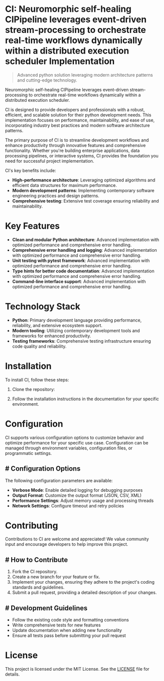 <!-- fallback_CI_20251019180341_67776 -->

# CI: Neuromorphic self-healing CIPipeline leverages event-driven stream-processing to orchestrate real-time workflows dynamically within a distributed execution scheduler Implementation
> Advanced python solution leveraging modern architecture patterns and cutting-edge technology.

Neuromorphic self-healing CIPipeline leverages event-driven stream-processing to orchestrate real-time workflows dynamically within a distributed execution scheduler.

CI is designed to provide developers and professionals with a robust, efficient, and scalable solution for their python development needs. This implementation focuses on performance, maintainability, and ease of use, incorporating industry best practices and modern software architecture patterns.

The primary purpose of CI is to streamline development workflows and enhance productivity through innovative features and comprehensive functionality. Whether you're building enterprise applications, data processing pipelines, or interactive systems, CI provides the foundation you need for successful project implementation.

CI's key benefits include:

* **High-performance architecture**: Leveraging optimized algorithms and efficient data structures for maximum performance.
* **Modern development patterns**: Implementing contemporary software engineering practices and design patterns.
* **Comprehensive testing**: Extensive test coverage ensuring reliability and maintainability.

# Key Features

* **Clean and modular Python architecture**: Advanced implementation with optimized performance and comprehensive error handling.
* **Comprehensive error handling and logging**: Advanced implementation with optimized performance and comprehensive error handling.
* **Unit testing with pytest framework**: Advanced implementation with optimized performance and comprehensive error handling.
* **Type hints for better code documentation**: Advanced implementation with optimized performance and comprehensive error handling.
* **Command-line interface support**: Advanced implementation with optimized performance and comprehensive error handling.

# Technology Stack

* **Python**: Primary development language providing performance, reliability, and extensive ecosystem support.
* **Modern tooling**: Utilizing contemporary development tools and frameworks for enhanced productivity.
* **Testing frameworks**: Comprehensive testing infrastructure ensuring code quality and reliability.

# Installation

To install CI, follow these steps:

1. Clone the repository:


2. Follow the installation instructions in the documentation for your specific environment.

# Configuration

CI supports various configuration options to customize behavior and optimize performance for your specific use case. Configuration can be managed through environment variables, configuration files, or programmatic settings.

## # Configuration Options

The following configuration parameters are available:

* **Verbose Mode**: Enable detailed logging for debugging purposes
* **Output Format**: Customize the output format (JSON, CSV, XML)
* **Performance Settings**: Adjust memory usage and processing threads
* **Network Settings**: Configure timeout and retry policies

# Contributing

Contributions to CI are welcome and appreciated! We value community input and encourage developers to help improve this project.

## # How to Contribute

1. Fork the CI repository.
2. Create a new branch for your feature or fix.
3. Implement your changes, ensuring they adhere to the project's coding standards and guidelines.
4. Submit a pull request, providing a detailed description of your changes.

## # Development Guidelines

* Follow the existing code style and formatting conventions
* Write comprehensive tests for new features
* Update documentation when adding new functionality
* Ensure all tests pass before submitting your pull request

# License

This project is licensed under the MIT License. See the [LICENSE](https://github.com/pee331/CI/blob/main/LICENSE) file for details.
